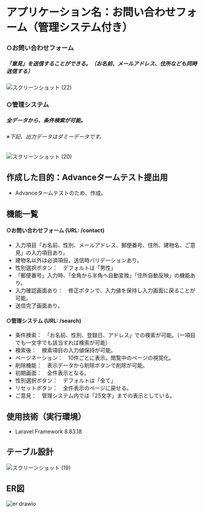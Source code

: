# アプリケーション名：お問い合わせフォーム（管理システム付き）
### ○お問い合わせフォーム
##### 「意見」を送信することができる。（お名前、メールアドレス、住所なども同時送信する）

![スクリーンショット (22)](https://user-images.githubusercontent.com/103915849/179387425-a077edcc-b7b7-4772-8e12-3a95bbf71ef9.png)



### ○管理システム
##### 全データから、条件検索が可能。
###### ※下記、出力データはダミーデータです。

![スクリーンショット (20)](https://user-images.githubusercontent.com/103915849/179387324-5b446892-ed6e-4db3-b922-c1213dd80149.png)


## 作成した目的：Advanceタームテスト提出用
- Advanceタームテストのため、作成。

## 機能一覧
#### ○お問い合わせフォーム (URL: /contact)
- 入力項目「お名前、性別、メールアドレス、郵便番号、住所、建物名、ご意見」の入力項目あり。
- 建物名以外は必須項目。送信時バリデーションあり。
- 性別選択ボタン：　デフォルトは「男性」
- 「郵便番号」入力時、「全角から半角へ自動変換」「住所自動反映」の機能あり。
- 入力確認画面あり：　修正ボタンで、入力値を保持し入力画面に戻ることが可能。
- 送信完了画面あり。
#### ○管理システム (URL: /search)
- 条件検索：　「お名前、性別、登録日、アドレス」での検索が可能。（一項目でも一文字でも該当すれば検索が可能）
- 検索後：　検索項目の入力値保持が可能。
- ページネーション：　10件ごとに表示。閲覧中のページの視覚化。
- 削除機能：　表示データから削除ボタンで削除が可能。
- 初期画面：　全件表示となる。
- 性別選択ボタン：　デフォルトは「全て」
- リセットボタン：　全件表示のページに戻せる。
- ご意見：　管理システム内では「25文字」までの表示としている。

## 使用技術（実行環境）
- Laravel Framework 8.83.18

## テーブル設計

![スクリーンショット (19)](https://user-images.githubusercontent.com/103915849/179387707-c5b62aec-3598-47f0-816e-dfa31945a2ce.png)

## ER図

![er drawio](https://user-images.githubusercontent.com/103915849/179387439-89e638e2-4719-447a-9f26-fab70e32e082.png)
